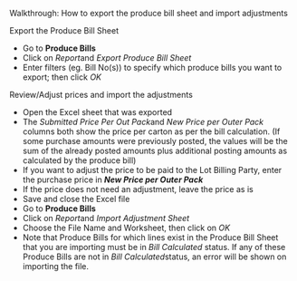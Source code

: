 Walkthrough: How to export the produce bill sheet and import adjustments

Export the Produce Bill Sheet  


* Go to **Produce Bills**
* Click on *Report*and *Export Produce Bill Sheet*
* Enter filters (eg. Bill No(s)) to specify which produce bills you want to export; then click *OK*

  


Review/Adjust prices and import the adjustments

* Open the Excel sheet that was exported
* The *Submitted Price Per Out Pack*and *New Price per Outer Pack* columns both show the price per carton as per the bill calculation. (If some purchase amounts were previously posted, the values will be the sum of the already posted amounts plus additional posting amounts as calculated by the produce bill)
* If you want to adjust the price to be paid to the Lot Billing Party, enter the purchase price in ***New Price per Outer Pac******k***
* If the price does not need an adjustment, leave the price as is
* Save and close the Excel file
* Go to **Produce Bills**
* Click on *Report*and *Import Adjustment Sheet*
* Choose the File Name and Worksheet, then click on *OK*
* Note that Produce Bills for which lines exist in the Produce Bill Sheet that you are importing must be in *Bill Calculated* status. If any of these Produce Bills are not in *Bill Calculated*status, an error will be shown on importing the file.

  


  
